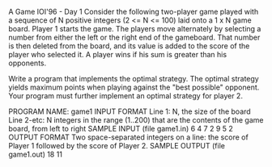 A Game
IOI'96 - Day 1
Consider the following two-player game played with a sequence of N positive integers (2 <= N <= 100) laid onto a 1 x N game board. Player 1 starts the game. The players move alternately by selecting a number from either the left or the right end of the gameboard.
That number is then deleted from the board, and its value is added to the score of the player who selected it. A player wins if his sum is greater than his opponents.

Write a program that implements the optimal strategy. The optimal strategy yields maximum points when playing against the "best possible" opponent. Your program must further implement an optimal strategy for player 2.

PROGRAM NAME: game1
INPUT FORMAT
Line 1:	N, the size of the board
Line 2-etc:	N integers in the range (1..200) that are the contents of the game board, from left to right
SAMPLE INPUT (file game1.in)
6
4 7 2 9
5 2
OUTPUT FORMAT
Two space-separated integers on a line: the score of Player 1 followed by the score of Player 2.
SAMPLE OUTPUT (file game1.out)
18 11
